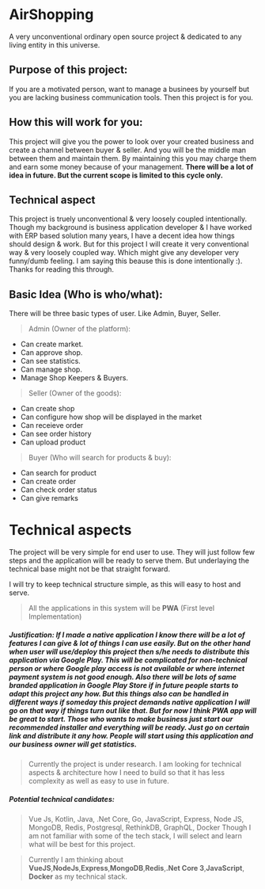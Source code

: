 # AirShopping
A very unconventional ordinary open source project &amp; dedicated to any living entity in this universe.

## Purpose of this project:
If you are a motivated person, want to manage a businees by yourself but you are lacking business communication
tools. Then this project is for you.

## How this will work for you:
This project will give you the power to look over your created business and create a channel between buyer & seller.
And you will be the middle man between them and maintain them. By maintaining this you may charge them and earn some money
because of your management. **There will be a lot of idea in future. But the current scope is limited to this cycle only.**

## Technical aspect
This project is truely unconventional & very loosely coupled intentionally. Though my background is business application developer
& I have worked with ERP based solution many years, I have a decent idea how things should design & work. But for this project I will
create it very conventional way & very loosely coupled way. Which might give any developer very funny/dumb feeling. I am saying this beause this is done intentionally :). Thanks for reading this through.

## Basic Idea (Who is who/what):
There will be three basic types of user. Like Admin, Buyer, Seller.

> Admin (Owner of the platform):
* Can create market. 
* Can approve shop.
* Can see statistics.
* Can manage shop.
* Manage Shop Keepers & Buyers.

> Seller (Owner of the goods):
* Can create shop
* Can configure how shop will be displayed in the market
* Can receieve order
* Can see order history
* Can upload product

> Buyer (Who will search for products & buy):
* Can search for product
* Can create order
* Can check order status
* Can give remarks

# Technical aspects
The project will be very simple for end user to use. They will just follow few steps and the application
will be ready to serve them. But underlaying the technical base might not be that straight forward.

I will try to keep technical structure simple, as this will easy to host and serve.

> All the applications in this system will be **PWA** (First level Implementation)

##### Justification: If I made a native application I know there will be a lot of features I can give & lot of things I can use easily. But on the other hand when user will use/deploy this project then s/he needs to distribute this application via Google Play. This will be complicated for non-technical person or where Google play access is not available or where internet payment system is not good enough. Also there will be lots of same branded application in Google Play Store if in future people starts to adapt this project any how. But this things also can be handled in different ways if someday this project demands native application I will go on that way if things turn out like that. But for now I think PWA app will be great to start. Those who wants to make business just start our recommended installer and everything will be ready. Just go on certain link and distribute it any how. People will start using this application and our business owner will get statistics. 

> Currently the project is under research. I am looking for technical aspects & architecture how I need to build so that it has less complexity as well as easy to use in future.

##### Potential technical candidates:
> Vue Js, Kotlin, Java, .Net Core, Go, JavaScript, Express, Node JS, MongoDB, Redis, Postgresql, RethinkDB, GraphQL, Docker
> Though I am not familiar with some of the tech stack, I will select and learn what will be best for this project.

> Currently I am thinking about **VueJS**,**NodeJs**,**Express**,**MongoDB**,**Redis**,**.Net Core 3**,**JavaScript**, **Docker** as my technical stack.




